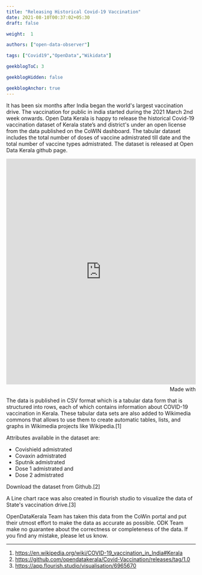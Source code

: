 ```yaml
---
title: "Releasing Historical Covid-19 Vaccination"
date: 2021-08-10T00:37:02+05:30
draft: false

weight:  1

authors: ["open-data-observer"]

tags: ["Covid19","OpenData","Wikidata"]

geekblogToC: 3

geekblogHidden: false

geekblogAnchor: true
---
```

It has been six months after India began the world's largest vaccination drive. The vaccination for public in india started during the 2021 March 2nd week onwards. Open Data Kerala is happy to release the historical Covid-19 vaccination dataset of Kerala state’s and district's under an open license from the data published on the CoWIN dashboard. The tabular dataset includes the total number of doses of vaccine admistrated till date and the total number of vaccine types admistrated. The dataset is released at Open Data Kerala github page.

<iframe src='https://flo.uri.sh/visualisation/6965670/embed' title='Interactive or visual content' class='flourish-embed-iframe' frameborder='0' scrolling='no' style='width:100%;height:600px;' sandbox='allow-same-origin allow-forms allow-scripts allow-downloads allow-popups allow-popups-to-escape-sandbox allow-top-navigation-by-user-activation'></iframe><div style='width:100%!;margin-top:4px!important;text-align:right!important;'><a class='flourish-credit' href='https://public.flourish.studio/visualisation/6965670/?utm_source=embed&utm_campaign=visualisation/6965670' target='_top' style='text-decoration:none!important'><img alt='Made with Flourish' src='https://public.flourish.studio/resources/made_with_flourish.svg' style='width:105px!important;height:16px!important;border:none!important;margin:0!important;'> </a></div>

The data is published in CSV format which is a tabular data form that is structured into rows, each of which contains information about COVID-19 vaccination in Kerala. These tabular data sets are also added to Wikimedia commons that allows to use them to create automatic tables, lists, and graphs in Wikimedia projects like Wikipedia.[1]

Attributes available in the dataset are:
* Covishield admistrated
* Covaxin admistrated
* Sputnik admistrated
* Dose 1 admistrated and
* Dose 2 admistrated

Download the dataset from Github.[2]

A Line chart race was also created in flourish studio to visualize the data of State's vaccination drive.[3]

OpenDataKerala Team has taken this data from the CoWin portal and put their utmost effort to make the data as accurate as possible. ODK Team make no guarantee about the correctness or completeness of the data. If you find any mistake, please let us know.

---
1. https://en.wikipedia.org/wiki/COVID-19_vaccination_in_India#Kerala
2. https://github.com/opendatakerala/Covid-Vaccination/releases/tag/1.0
3. https://app.flourish.studio/visualisation/6965670
